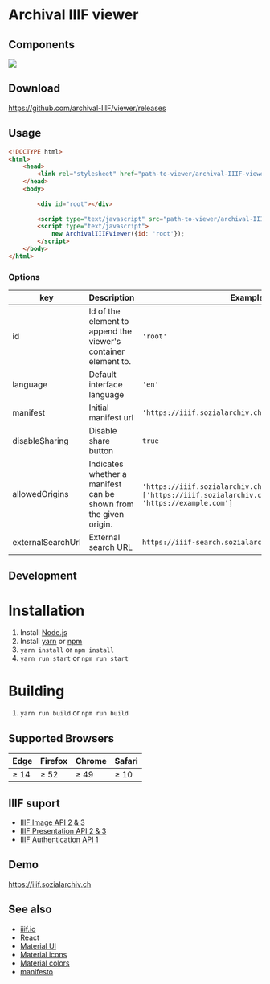# Archival IIIF viewer

## Components

![](https://raw.githubusercontent.com/archival-IIIF/server/master/docs/components.png)

## Download

https://github.com/archival-IIIF/viewer/releases

## Usage

```html
<!DOCTYPE html>
<html>
    <head>
        <link rel="stylesheet" href="path-to-viewer/archival-IIIF-viewer-x.y.z.min.css">
    </head>
    <body>
    
        <div id="root"></div>
    
        <script type="text/javascript" src="path-to-viewer/archival-IIIF-viewer-x.y.z.min.js"></script>
        <script type="text/javascript">
            new ArchivalIIIFViewer({id: 'root'});
        </script>
    </body>
</html>
```

### Options

<table>
    <thead>
        <tr>
            <th>key</th>
            <th>Description</th>
            <th>Example</th>
            <th>Mandatory</th>
            <th>Default</th>
        </tr>
    </thead>
    <tbody>
        <tr>
            <td>id</td>
            <td>Id of the element to append the viewer's container element to.</td>
            <td><code>'root'</code></td>
            <td>Yes</td>
            <td></td>
        </tr>
        <tr>
            <td>language</td>
            <td>Default interface language</td>
            <td><code>'en'</code></td>
            <td>No</td>
            <td></td>
        </tr>
        <tr>
            <td>manifest</td>
            <td>Initial manifest url</td>
            <td><code>'https://iiif.sozialarchiv.ch/iiif/collection/demo'</code></td>
            <td>No</td>
            <td></td>
        </tr>
        <tr>
            <td>disableSharing</td>
            <td>Disable share button</td>
            <td><code>true</code></td>
            <td>No</td>
            <td><code>false</code></td>
        </tr>
        <tr>
            <td>allowedOrigins</td>
            <td>Indicates whether a manifest can be shown from the given origin.</td>
            <td>
                <code>'https://iiif.sozialarchiv.ch/'</code> or 
                <code>['https://iiif.sozialarchiv.ch', 'https://example.com']</code>
            </td>
            <td>No</td>
            <td><code>*</code></td>
        </tr>
        <tr>
            <td>externalSearchUrl </td>
            <td>External search URL</td>
            <td>
                <code>https://iiif-search.sozialarchiv.ch</code> 
            </td>
            <td>No</td>
            <td></td>
        </tr>
    </tbody>
</table>

## Development

# Installation

1. Install [Node.js](https://nodejs.org/en/https://nodejs.org/en/)
1. Install [yarn](https://yarnpkg.com) or [npm](https://www.npmjs.com/)
1. ```yarn install``` or ```npm install```
1. ```yarn run start``` or  ```npm run start```

# Building

1. ```yarn run build``` or  ```npm run build```


## Supported Browsers

| Edge | Firefox | Chrome | Safari |
|------|---------|--------|--------|
| ≥ 14 | ≥ 52    | ≥ 49   | ≥ 10   |


## IIIF suport

* [IIIF Image API 2 & 3](https://iiif.io/api/image/3.0/)
* [IIIF Presentation API 2 & 3](https://iiif.io/api/presentation/3.0/)
* [IIIF Authentication API 1](https://iiif.io/api/auth/1.0/)

## Demo

https://iiif.sozialarchiv.ch

## See also

* [iiif.io](https://iiif.io/)
* [React](https://reactjs.org/docs/getting-started.html)
* [Material UI](https://next.material-ui.com/)
* [Material icons](https://material.io/tools/icons/)
* [Material colors](https://material.io/tools/color/)
* [manifesto](https://github.com/IIIF-Commons/manifesto)
